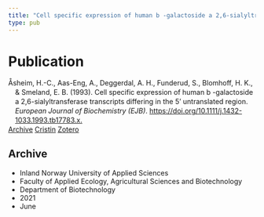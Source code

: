 ```yaml
---
title: "Cell specific expression of human b -galactoside a 2,6-sialyltransferase transcripts differing in the 5' untranslated region"
type: pub
---
```

<h1>Publication</h1>
<article id="csl-bib-container-T98NYJBL" class="csl-bib-container">
  <div class="csl-bib-body" style="line-height: 1.35; padding-left: 1em; text-indent:-1em;">
  <div class="csl-entry">&#xC5;sheim, H.-C., Aas-Eng, A., Deggerdal, A. H., Funderud, S., Blomhoff, H. K., &amp; Smeland, E. B. (1993). Cell specific expression of human b -galactoside a 2,6-sialyltransferase transcripts differing in the 5&#x2019; untranslated region. <i>European Journal of Biochemistry (EJB)</i>. <a href="https://doi.org/10.1111/j.1432-1033.1993.tb17783.x.">https://doi.org/10.1111/j.1432-1033.1993.tb17783.x.</a></div>
</div>
  <div class="csl-bib-buttons">
    <a href="#taxonomy-article-T98NYJBL" class="csl-bib-button">Archive</a>
    <a href="https://app.cristin.no/results/show.jsf?id=1912988" alt="Cristin URL" class="csl-bib-button">Cristin</a>
    <a href="http://zotero.org/groups/5022929/items/T98NYJBL" alt="Zotero URL" class="csl-bib-button">Zotero</a>
  </div>
  <div id="csl-bib-meta-container-T98NYJBL"></div>
</article>
<div id="csl-bib-meta-T98NYJBL" class="csl-bib-meta">
  <article id="taxonomy-article-T98NYJBL" class="taxonomy-article">
    <h1>Archive</h1>
    <ul>
      <li>Inland Norway University of Applied Sciences</li>
      <li>Faculty of Applied Ecology, Agricultural Sciences and Biotechnology</li>
      <li>Department of Biotechnology</li>
      <li>2021</li>
      <li>June</li>
    </ul>
  </article>
</div>
